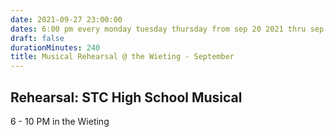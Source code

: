 ```yaml
---
date: 2021-09-27 23:00:00
dates: 6:00 pm every monday tuesday thursday from sep 20 2021 thru sep 30 2021
draft: false
durationMinutes: 240
title: Musical Rehearsal @ the Wieting - September
---
```


## Rehearsal: STC High School Musical 
6 - 10 PM in the Wieting